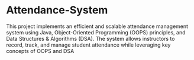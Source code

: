 # Attendance-System
This project implements an efficient and scalable attendance management system using Java, Object-Oriented Programming (OOPS) principles, and Data Structures &amp; Algorithms (DSA). The system allows instructors to record, track, and manage student attendance while leveraging key concepts of OOPS and DSA 

